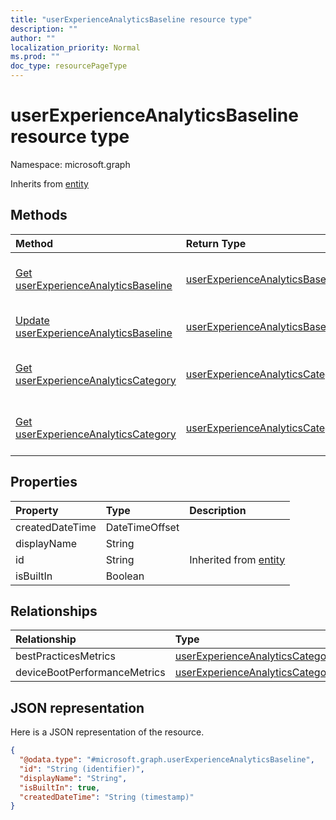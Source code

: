 ```yaml
---
title: "userExperienceAnalyticsBaseline resource type"
description: ""
author: ""
localization_priority: Normal
ms.prod: ""
doc_type: resourcePageType
---
```


# userExperienceAnalyticsBaseline resource type


Namespace: microsoft.graph




Inherits from [entity](../resources/entity.md)

## Methods
|Method|Return Type|Description|
|:---|:---|:---|
|[Get userExperienceAnalyticsBaseline](../api/userexperienceanalyticsbaseline-get.md)|[userExperienceAnalyticsBaseline](../resources/userexperienceanalyticsbaseline.md)|Read properties and relationships of the [userExperienceAnalyticsBaseline](../resources/userexperienceanalyticsbaseline.md) object.|
|[Update userExperienceAnalyticsBaseline](../api/userexperienceanalyticsbaseline-update.md)|[userExperienceAnalyticsBaseline](../resources/userexperienceanalyticsbaseline.md)|Update the properties of a [userExperienceAnalyticsBaseline](../resources/userexperienceanalyticsbaseline.md) object.|
|[Get userExperienceAnalyticsCategory](../api/userexperienceanalyticscategory-get.md)|[userExperienceAnalyticsCategory](../resources/userexperienceanalyticscategory.md)|Read properties and relationships of the [userExperienceAnalyticsCategory](../resources/userexperienceanalyticscategory.md) object.|
|[Get userExperienceAnalyticsCategory](../api/userexperienceanalyticscategory-get.md)|[userExperienceAnalyticsCategory](../resources/userexperienceanalyticscategory.md)|Read properties and relationships of the [userExperienceAnalyticsCategory](../resources/userexperienceanalyticscategory.md) object.|

## Properties
|Property|Type|Description|
|:---|:---|:---|
|createdDateTime|DateTimeOffset||
|displayName|String||
|id|String| Inherited from [entity](../resources/entity.md)|
|isBuiltIn|Boolean||

## Relationships
|Relationship|Type|Description|
|:---|:---|:---|
|bestPracticesMetrics|[userExperienceAnalyticsCategory](../resources/userexperienceanalyticscategory.md)||
|deviceBootPerformanceMetrics|[userExperienceAnalyticsCategory](../resources/userexperienceanalyticscategory.md)||

## JSON representation
Here is a JSON representation of the resource.
<!-- {
  "blockType": "resource",
  "keyProperty": "id",
  "@odata.type": "microsoft.graph.userExperienceAnalyticsBaseline",
  "baseType": "microsoft.graph.entity",
  "openType": false
}
-->
``` json
{
  "@odata.type": "#microsoft.graph.userExperienceAnalyticsBaseline",
  "id": "String (identifier)",
  "displayName": "String",
  "isBuiltIn": true,
  "createdDateTime": "String (timestamp)"
}
```

